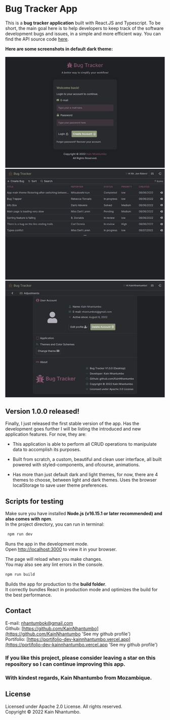 # Bug Tracker App

This is a **bug tracker application** built with React.JS and Typescript. To be short, the main goal here is to help developers to keep track of the software development bugs and issues, in a simple and more efficient way. You can find the API source code [here](https://github.com/KainNhantumbo/bug-tracker-api).

**Here are some screenshots in default dark theme:**\
\
![](./src/docs/img/login-tab.jpeg)
![](./src/docs/img/main-tab.jpeg)
![](./src/docs/img/settings-tab.jpeg)

## Version 1.0.0 released!
Finally, I just released the first stable version of the app. Has the development goes further I will be listing the introduced and new application features. For now, they are:

- This application is able to perform all CRUD operations to manipulate data to accomplish its purposes.

- Built from scratch, a custom, beautiful and clean user interface, all built powered with styled-components, and ofcourse, animations.

- Has more than just default dark and light themes, for now, there are 4 themes to choose, between light and dark themes. Uses the browser localStorage to save user theme preferences.

## Scripts for testing
Make sure you have installed **Node.js (v16.15.1 or later recommended) and also comes with npm**.\
In the project directory, you can run in terminal:

```bash
 npm run dev
```

Runs the app in the development mode.\
Open [http://localhost:3000](http://localhost:3000) to view it in your browser.

The page will reload when you make changes.\
You may also see any lint errors in the console.

```bash
npm run build
```

Builds the app for production to the **build folder**.\
It correctly bundles React in production mode and optimizes the build for the best performance.

## Contact

E-mail: [nhantumbok@gmail.com](nhantumbok@gmail.com 'Send an email')\
Github: [https://github.com/KainNhantumbo](https://github.com/KainNhantumbo 'See my github profile')  
Portifolio: [https://portifolio-dev-kainnhantumbo.vercel.app](https://portifolio-dev-kainnhantumbo.vercel.app 'See my github profile')

### If you like this project, please consider leaving a star on this repository so I can continue improving this app.

### With kindest regards, Kain Nhantumbo from Mozambique.

## License

Licensed under Apache 2.0 License. All rights reserved.\
Copyright &copy; 2022 Kain Nhantumbo.
